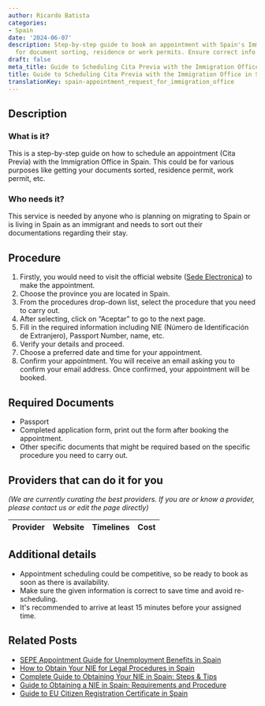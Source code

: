 ```yaml
---
author: Ricardo Batista
categories:
- Spain
date: '2024-06-07'
description: Step-by-step guide to book an appointment with Spain's Immigration Office
  for document sorting, residence or work permits. Ensure correct info to avoid delays.
draft: false
meta_title: Guide to Scheduling Cita Previa with the Immigration Office in Spain
title: Guide to Scheduling Cita Previa with the Immigration Office in Spain
translationKey: spain-appointment_request_for_immigration_office
---
```


## Description
### What is it?
This is a step-by-step guide on how to schedule an appointment (Cita Previa) with the Immigration Office in Spain. This could be for various purposes like getting your documents sorted, residence permit, work permit, etc.

### Who needs it?
This service is needed by anyone who is planning on migrating to Spain or is living in Spain as an immigrant and needs to sort out their documentations regarding their stay.

## Procedure
1. Firstly, you would need to visit the official website ([Sede Electronica](https://sede.administracionespublicas.gob.es/icpplus/)) to make the appointment.
2. Choose the province you are located in Spain.
3. From the procedures drop-down list, select the procedure that you need to carry out. 
4. After selecting, click on “Aceptar” to go to the next page.
5. Fill in the required information including NIE (Número de Identificación de Extranjero), Passport Number, name, etc.
6. Verify your details and proceed.
7. Choose a preferred date and time for your appointment.
8. Confirm your appointment. You will receive an email asking you to confirm your email address. Once confirmed, your appointment will be booked.

## Required Documents
- Passport
- Completed application form, print out the form after booking the appointment.
- Other specific documents that might be required based on the specific procedure you need to carry out.

## Providers that can do it for you

_(We are currently curating the best providers. If you are or know a provider, please contact us or edit the page directly)_

| Provider        |     Website     |     Timelines    |       Cost      |
| :-------------: | :-------------: |  :-------------: | :-------------: |

## Additional details
- Appointment scheduling could be competitive, so be ready to book as soon as there is availability.
- Make sure the given information is correct to save time and avoid re-scheduling.
- It's recommended to arrive at least 15 minutes before your assigned time.

## Related Posts

- [SEPE Appointment Guide for Unemployment Benefits in Spain](https://tramitit.com/guides/spain/appointment_request_for_sepe/)
- [How to Obtain Your NIE for Legal Procedures in Spain](https://tramitit.com/guides/spain/assignment_of_nie_at_the_request_of_the_interested_party/)
- [Complete Guide to Obtaining Your NIE in Spain: Steps & Tips](https://tramitit.com/guides/spain/nie_application/)
- [Guide to Obtaining a NIE in Spain: Requirements and Procedure](https://tramitit.com/guides/spain/registration_card/)
- [Guide to EU Citizen Registration Certificate in Spain](https://tramitit.com/guides/spain/certificate_of_registration_of_eu_citizen/)